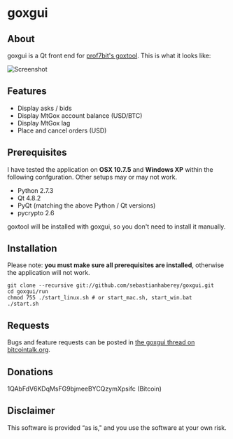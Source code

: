 goxgui
======

About
-----

goxgui is a Qt front end for [prof7bit's goxtool](http://prof7bit.github.io/goxtool/). This is what it looks like:

![Screenshot](https://raw.github.com/sebastianhaberey/goxgui/master/screenshot.png)

Features
--------

* Display asks / bids
* Display MtGox account balance (USD/BTC)
* Display MtGox lag
* Place and cancel orders (USD)

Prerequisites
-------------

I have tested the application on **OSX 10.7.5** and **Windows XP** within the following confguration. Other setups may or may not work.

* Python 2.7.3
* Qt 4.8.2
* PyQt (matching the above Python / Qt versions)
* pycrypto 2.6

goxtool will be installed with goxgui, so you don't need to install it manually.

Installation
------------

Please note: **you must make sure all prerequisites are installed**, otherwise the application will not work.

    git clone --recursive git://github.com/sebastianhaberey/goxgui.git
    cd goxgui/run
    chmod 755 ./start_linux.sh # or start_mac.sh, start_win.bat
    ./start.sh

Requests
--------

Bugs and feature requests can be posted in [the goxgui thread on bitcointalk.org](https://bitcointalk.org/index.php?topic=176489.0).

Donations
---------

1QAbFdV6KDqMsFG9bjmeeBYCQzymXpsifc (Bitcoin)

Disclaimer
----------

This software is provided “as is," and you use the software at your own risk. 
